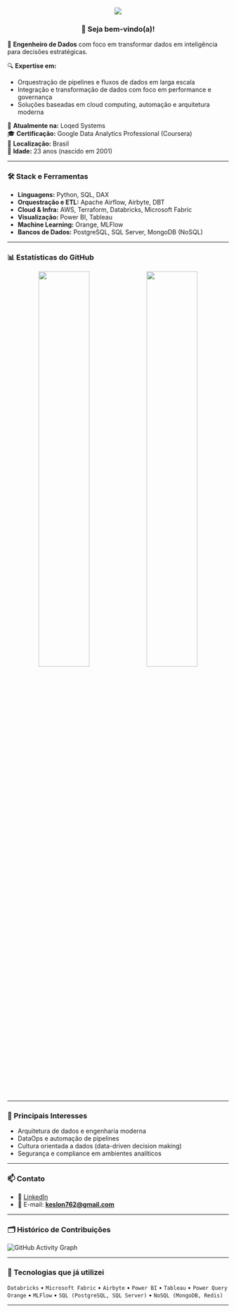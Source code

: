 <h1 align="center">
  <img src="https://capsule-render.vercel.app/api?type=waving&color=FFFFFF&height=180&section=header&text=Transforme%20Problemas.%20Codifique%20Soluções.&fontSize=30&fontAlignY=35&desc=Keslon%20Magdiel%20|%20Engenheiro%20de%20Dados&descAlignY=60&animation=fadeIn">
</h1>

<h3 align="center">👋 Seja bem-vindo(a)!</h3>

🚀 **Engenheiro de Dados** com foco em transformar dados em inteligência para decisões estratégicas.

🔍 **Expertise em:**
- Orquestração de pipelines e fluxos de dados em larga escala
- Integração e transformação de dados com foco em performance e governança
- Soluções baseadas em cloud computing, automação e arquitetura moderna

💼 **Atualmente na:** Loqed Systems  
🎓 **Certificação:** Google Data Analytics Professional (Coursera)  
📍 **Localização:** Brasil  
🎂 **Idade:** 23 anos (nascido em 2001)

---

### 🛠️ Stack e Ferramentas

- **Linguagens:** Python, SQL, DAX
- **Orquestração e ETL:** Apache Airflow, Airbyte, DBT
- **Cloud & Infra:** AWS, Terraform, Databricks, Microsoft Fabric
- **Visualização:** Power BI, Tableau
- **Machine Learning:** Orange, MLFlow
- **Bancos de Dados:** PostgreSQL, SQL Server, MongoDB (NoSQL)

---

### 📊 Estatísticas do GitHub

<p align="center">
  <img width="48%" src="https://github-readme-stats.vercel.app/api?username=keslonmagdiel&show_icons=true&theme=radical" />
  <img width="48%" src="https://github-readme-stats.vercel.app/api/top-langs/?username=keslonmagdiel&layout=compact&theme=radical" />
</p>

---

### 🔎 Principais Interesses

- Arquitetura de dados e engenharia moderna
- DataOps e automação de pipelines
- Cultura orientada a dados (data-driven decision making)
- Segurança e compliance em ambientes analíticos

---

### 📫 Contato

- 💼 [LinkedIn](https://www.linkedin.com/in/keslon-magdiel-43a226243/)
- 📧 E-mail: **keslon762@gmail.com**

---

### 🗂️ Histórico de Contribuições

![GitHub Activity Graph](https://github-readme-activity-graph.cyclic.app/graph?username=keslonmagdiel&theme=react-dark)

---

### 🧰 Tecnologias que já utilizei

`Databricks` • `Microsoft Fabric` • `Airbyte` • `Power BI` • `Tableau` • `Power Query`  
`Orange` • `MLFlow` • `SQL (PostgreSQL, SQL Server)` • `NoSQL (MongoDB, Redis)`

---

